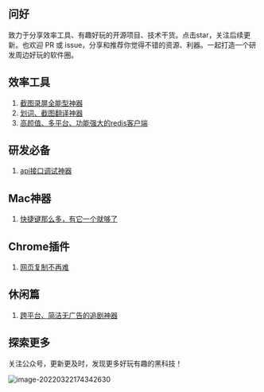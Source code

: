 ## 问好

致力于分享效率工具、有趣好玩的开源项目、技术干货。点击star，关注后续更新。也欢迎 PR 或 issue，分享和推荐你觉得不错的资源、利器。一起打造一个研发周边好玩的软件圈。

## 效率工具 

1. [截图录屏全能型神器](https://mp.weixin.qq.com/s/iac1CiS_XvCrI5D18JpNqQ)
2. [划词、截图翻译神器](https://mp.weixin.qq.com/s/NM25iK5oDT0bIgASNwk7Fg)
3. [高颜值、多平台、功能强大的redis客户端](https://mp.weixin.qq.com/s/shlC0nVbUW7LYDljPJX_dA)

## 研发必备

1. [api接口调试神器](https://mp.weixin.qq.com/s?__biz=MzkyMDMzMTE0NQ==&mid=2247483872&idx=1&sn=17e523b0f9e7065896b66dcce662d208&chksm=c1953706f6e2be104be8d6b116d19f8c75302c46783ea58f29b782a16964844da27ca16917db#rd)

## Mac神器 

1. [快捷键那么多，有它一个就够了](https://mp.weixin.qq.com/s/7bAWDsx4WKYbtXQeKdrG6g)

## Chrome插件

1. [网页复制不再难](https://mp.weixin.qq.com/s/97xfw8uZPxLLuNaqaNy3mw)

## 休闲篇

1. [跨平台、简洁无广告的追剧神器](https://mp.weixin.qq.com/s?__biz=MzkyMDMzMTE0NQ==&mid=2247483923&idx=1&sn=3f82af7e1cf4980232293f84e91482b5&chksm=c19534f5f6e2bde3d1d5393f16f74e1f6bd1dbeb35f6483a16b347f984cf7cc9025b9d15ddb5#rd)

## 探索更多

关注公众号，更新更及时，发现更多好玩有趣的黑科技！ 

![image-20220322174342630](https://gitee.com/xuexuguang/images/raw/master/img/image-20220322174342630.png)